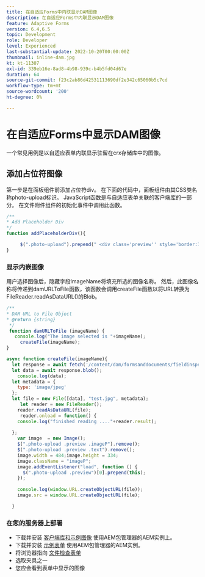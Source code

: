 ```yaml
---
title: 在自适应Forms中内联显示DAM图像
description: 在自适应Forms中内联显示DAM图像
feature: Adaptive Forms
version: 6.4,6.5
topic: Development
role: Developer
level: Experienced
last-substantial-update: 2022-10-20T00:00:00Z
thumbnail: inline-dam.jpg
kt: kt-11307
exl-id: 339eb16e-8ad8-4b98-939c-b4b5fd04d67e
duration: 64
source-git-commit: f23c2ab86d42531113690df2e342c65060b5c7cd
workflow-type: tm+mt
source-wordcount: '200'
ht-degree: 0%

---
```


# 在自适应Forms中显示DAM图像

一个常见用例是以自适应表单内联显示驻留在crx存储库中的图像。

## 添加占位符图像

第一步是在面板组件前添加占位符div。 在下面的代码中，面板组件由其CSS类名称photo-upload标识。 JavaScript函数是与自适应表单关联的客户端库的一部分。 在文件附件组件的初始化事件中调用此函数。

```javascript
/**
* Add Placeholder Div
*/
function addPlaceholderDiv(){

     $(".photo-upload").prepend(" <div class='preview'' style='border:1px dotted;height:225px;width:175px;text-align:center'><br><br><div class='text'>The Image will appear here</div></div><br>");
}
```

### 显示内嵌图像

用户选择图像后，隐藏字段ImageName将填充所选的图像名称。 然后，此图像名称将传递到damURLToFile函数，该函数会调用createFile函数以将URL转换为FileReader.readAsDataURL()的Blob。

```javascript
/**
* DAM URL to File Object
* @return {string} 
 */
 function damURLToFile (imageName) {
   console.log("The image selected is "+imageName);
     createFile(imageName);
}
```

```javascript
async function createFile(imageName){
  let response = await fetch('/content/dam/formsanddocuments/fieldinspection/images/'+imageName);
  let data = await response.blob();
    console.log(data);
  let metadata = {
    type: 'image/jpeg'
  };
  let file = new File([data], "test.jpg", metadata);
     let reader = new FileReader();
    reader.readAsDataURL(file);
     reader.onload = function() {
    console.log("finished reading ...."+reader.result);
    
  };
    var image  = new Image();
    $(".photo-upload .preview .imageP").remove();
    $(".photo-upload .preview .text").remove();
    image.width = 484;image.height = 334;
    image.className = "imageP";
    image.addEventListener("load", function () {
      $(".photo-upload .preview")[0].prepend(this);
    });
    
    console.log(window.URL.createObjectURL(file));
    image.src = window.URL.createObjectURL(file);

  }
```

### 在您的服务器上部署

* 下载并安装 [客户端库和示例图像](assets/InlineDAMImage.zip) 使用AEM包管理器的AEM实例上。
* 下载并安装 [示例表单](assets/FieldInspectionForm.zip) 使用AEM包管理器的AEM实例。
* 将浏览器指向 [文件检查表单](http://localhost:4502/content/dam/formsanddocuments/fieldinspection/fieldinspection/jcr:content?wcmmode=disabled)
* 选取夹具之一
* 您应会看到表单中显示的图像
